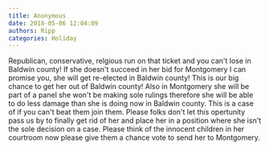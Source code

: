 ```yaml
---
title: Anonymous
date: 2018-05-06 12:04:09
authors: Ripp
categories: Holiday
---
```


 Republican, conservative, relgious run on that ticket and you can't lose in Baldwin county! If she doesn't succeed in her bid for Montgomery I can promise you, she will get re-elected in Baldwin county! This is our big chance to get her out of Baldwin county! Also in Montgomery she will be part of a panel she won't be making sole rulings therefore she will be able to do less damage than she is doing now in Baldwin county. This is a case of if you can't beat them join them. Please folks don't let this opertunity pass us by to finally get rid of her and place her in a position where she isn't the sole decision on a case. Please think of the innocent children in her courtroom now please give them a chance vote to send her to Montgomery.